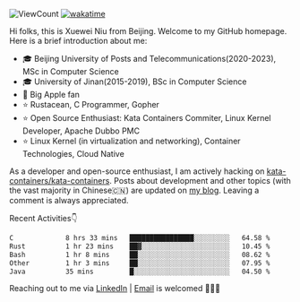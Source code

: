 ![ViewCount](https://views.whatilearened.today/views/github/<justxuewei>/<justxuewei>.svg) [![wakatime](https://wakatime.com/badge/user/018eae19-2c35-4919-be43-56bc26b446d9.svg)](https://wakatime.com/@018eae19-2c35-4919-be43-56bc26b446d9)

Hi folks, this is Xuewei Niu from Beijing. Welcome to my GitHub homepage. Here is a brief introduction about me:

- 🎓 Beijing University of Posts and Telecommunications(2020-2023), MSc in Computer Science
- 🎓 University of Jinan(2015-2019), BSc in Computer Science
- 📱 Big Apple fan
- ⭐️ Rustacean, C Programmer, Gopher
- ⭐️ Open Source Enthusiast: Kata Containers Commiter, Linux Kernel Developer, Apache Dubbo PMC
- ⭐ Linux Kernel (in virtualization and networking), Container Technologies, Cloud Native

As a developer and open-source enthusiast, I am actively hacking on [kata-containers/kata-containers](https://github.com/kata-containers/kata-containers). Posts about development and other topics (with the vast majority in Chinese🇨🇳) are updated on [my blog](https://nxw.name). Leaving a comment is always appreciated.

Recent Activities👇

<!--START_SECTION:waka-->

```txt
C             8 hrs 33 mins   ████████████████░░░░░░░░░   64.58 %
Rust          1 hr 23 mins    ██▓░░░░░░░░░░░░░░░░░░░░░░   10.45 %
Bash          1 hr 8 mins     ██░░░░░░░░░░░░░░░░░░░░░░░   08.62 %
Other         1 hr 3 mins     ██░░░░░░░░░░░░░░░░░░░░░░░   07.95 %
Java          35 mins         █░░░░░░░░░░░░░░░░░░░░░░░░   04.50 %
```

<!--END_SECTION:waka-->

Reaching out to me via [LinkedIn](https://www.linkedin.com/in/justxuewei) | [Email](mailto:justxuewei@apache.org) is welcomed 🤟🤟🤟

